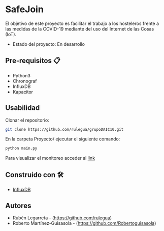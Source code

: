 # SafeJoin
El objetivo de este proyecto es facilitar el trabajo a los hosteleros frente a las medidas de la COVID-19 mediante del uso del Internet de las Cosas (IoT). 

* Estado del proyecto: En desarrollo

## Pre-requisitos 📋
* Python3
* Chronograf
* InfluxDB
* Kapacitor

## Usabilidad 
Clonar el repositorio:
```bash
git clone https://github.com/rulegua/grupoDAIC10.git
```
En la carpeta Proyecto/ ejecutar el siguiente comando:
```bash
python main.py
```
Para visualizar el monitoreo acceder al [link](http://localhost:8888/sources/1/dashboards/2?refresh=Paused&lower=now%28%29%20-%2015m)

## Construido con 🛠️
* [InfluxDB](https://www.influxdata.com/)

## Autores
* Rubén Legarreta - (https://github.com/rulegua)
* Roberto Martínez-Guisasola - (https://github.com/Robertoguisasola)
